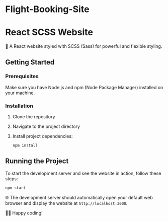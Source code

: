 # Flight-Booking-Site

# React SCSS Website

🚀 A React website styled with SCSS (Sass) for powerful and flexible styling.

## Getting Started

### Prerequisites

Make sure you have Node.js and npm (Node Package Manager) installed on your machine.

### Installation

1. Clone the repository

2. Navigate to the project directory

3. Install project dependencies:

   ```bash
   npm install
   ```

## Running the Project

To start the development server and see the website in action, follow these steps:

```bash
npm start
```

🌐 The development server should automatically open your default web browser and display the website at `http://localhost:3000`.


👨‍💻 Happy coding!
